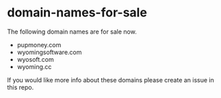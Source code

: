 # domain-names-for-sale

The following domain names are for sale now.

- pupmoney.com
- wyomingsoftware.com
- wyosoft.com
- wyoming.cc

If you would like more info about these domains please create an issue in this repo.


